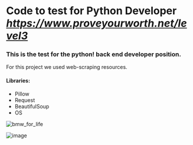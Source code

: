 # Code to test for Python Developer __*https://www.proveyourworth.net/level3*__

### __This is the test for the python! back end developer position.__

For this project we used web-scraping resources.

#### Libraries:

* Pillow
* Request
* BeautifulSoup
* OS


![bmw_for_life](https://user-images.githubusercontent.com/40075601/169734877-38ebd07e-5a58-4b47-a38a-e3c252967798.jpg)

![image](https://user-images.githubusercontent.com/40075601/169735038-3eac5d0c-775c-4875-b419-35f4a93ee817.png)
